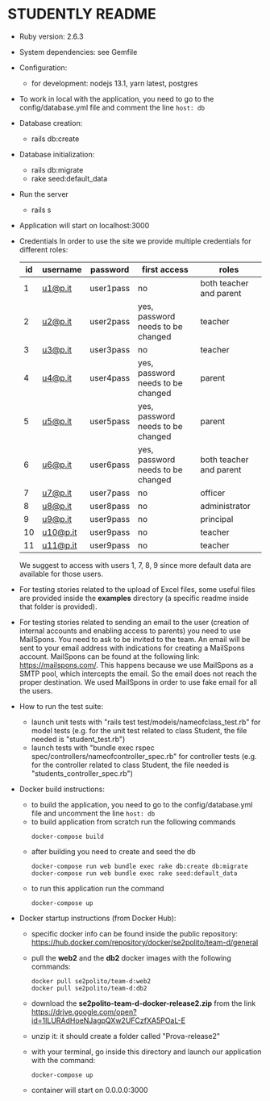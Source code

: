 # STUDENTLY README

* Ruby version: 2.6.3

* System dependencies: see Gemfile

* Configuration: 
    - for development: 
    nodejs 13.1, yarn latest, postgres

* To work in local with the application, you need to go to the config/database.yml file and comment the line ```host: db```

* Database creation:
    - rails db:create

* Database initialization:
    - rails db:migrate
    - rake seed:default_data
    
* Run the server
    - rails s
    
* Application will start on localhost:3000
    
* Credentials
  In order to use the site we provide multiple credentials for different roles:
  
  | id | username | password | first access | roles |
  |---|---|---|---|---|
  | 1 | u1@p.it | user1pass | no |  both teacher and parent |
  | 2 | u2@p.it | user2pass | yes, password needs to be changed | teacher |
  | 3 | u3@p.it | user3pass | no | teacher |
  | 4 | u4@p.it | user4pass | yes, password needs to be changed | parent |
  | 5 | u5@p.it | user5pass | yes, password needs to be changed | parent |
  | 6 | u6@p.it | user6pass | yes, password needs to be changed | both teacher and parent |
  | 7 | u7@p.it | user7pass | no | officer |
  | 8 | u8@p.it | user8pass | no | administrator |
  | 9 | u9@p.it | user9pass | no | principal |
  | 10 | u10@p.it | user9pass | no | teacher |
  | 11 | u11@p.it | user9pass | no | teacher |
  
  We suggest to access with users 1, 7, 8, 9 since more default data are available for those users.
  
* For testing stories related to the upload of Excel files, some useful files are provided inside the **examples** directory (a specific readme inside that folder is provided).

* For testing stories related to sending an email to the user (creation of internal accounts and enabling access to parents) you need to use MailSpons. You need to ask to be invited to the team. An email will be sent to your email address with indications for creating a MailSpons account. 
MailSpons can be found at the following link: https://mailspons.com/. This happens because we use MailSpons as a SMTP pool, which intercepts the email. So the email does not reach the proper destination. We used MailSpons in order to use fake email for all the users.

* How to run the test suite:
    * launch unit tests with "rails test test/models/nameofclass\_test.rb" for model tests (e.g. for the unit test related to class Student, the file needed is "student\_test.rb")
    * launch tests with "bundle exec rspec spec/controllers/nameofcontroller_spec.rb" for controller tests (e.g. for the controller related to class Student, the file needed is "students\_controller\_spec.rb")

* Docker build instructions:
    - to build the application, you need to go to the config/database.yml file and uncomment the line ```host: db```
    - to build application from scratch run the following commands
        ```
        docker-compose build
        ```
    - after building you need to create and seed the db
        ```
        docker-compose run web bundle exec rake db:create db:migrate
        docker-compose run web bundle exec rake seed:default_data 
        ```
    - to run this application run the command 
        ```
        docker-compose up
        ```

* Docker startup instructions (from Docker Hub):
    - specific docker info can be found inside the public repository: https://hub.docker.com/repository/docker/se2polito/team-d/general

    - pull the **web2** and the **db2** docker images with the following commands:
        ```
        docker pull se2polito/team-d:web2
        docker pull se2polito/team-d:db2
        ```

    - download the **se2polito-team-d-docker-release2.zip** from the link https://drive.google.com/open?id=1ILURAdHoeNJagpQXw2UFCzfXA5POaL-E
    - unzip it: it should create a folder called "Prova-release2"
    - with your terminal, go inside this directory and launch our application with the command:
        ```
        docker-compose up
        ```
    - container will start on 0.0.0.0:3000